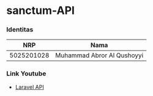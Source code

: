 # sanctum-API

### Identitas
NRP | Nama
-|-
5025201028 | Muhammad Abror Al Qushoyyi

### Link Youtube
  - [Laravel API](https://youtu.be/Pvdz6FTH3ns)
